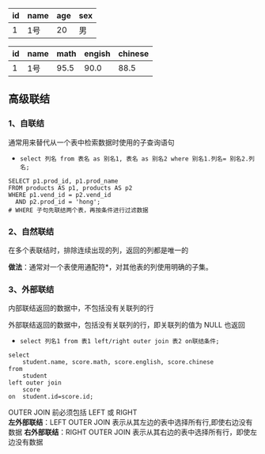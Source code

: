| id   | name | age  | sex  |
| ---- | ---- | ---- | ---- |
| 1    | 1号  | 20   | 男   |

| id   | name | math | engish | chinese |
| ---- | ---- | ---- | ------ | ------- |
| 1    | 1号  | 95.5 | 90.0   | 88.5    |

## 高级联结

### 1、自联结

通常用来替代从一个表中检索数据时使用的子查询语句

- `select 列名 from 表名 as 别名1, 表名 as 别名2 where 别名1.列名= 别名2.列名;`

```
SELECT p1.prod_id, p1.prod_name
FROM products AS p1, products AS p2
WHERE p1.vend_id = p2.vend_id
  AND p2.prod_id = 'hong';
# WHERE 子句先联结两个表，再按条件进行过滤数据
```

### 2、自然联结
在多个表联结时，排除连续出现的列，返回的列都是唯一的

**做法**：通常对一个表使用通配符*，对其他表的列使用明确的子集。

### 3、外部联结

内部联结返回的数据中，不包括没有关联列的行

外部联结返回的数据中，包括没有关联列的行，即关联列的值为 NULL 也返回

- `select 列名1 from 表1 left/right outer join 表2 on联结条件;`

```mysql
select 
	student.name, score.math, score.english, score.chinese
from 
	student 
left outer join 
	score 
on 	student.id=score.id;
```

OUTER JOIN 前必须包括 LEFT 或 RIGHT  
**左外部联结**：LEFT OUTER JOIN 表示从其左边的表中选择所有行,即使右边没有数据 
**右外部联结**：RIGHT OUTER JOIN 表示从其右边的表中选择所有行，即使左边没有数据